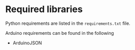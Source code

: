 #

# Required libraries
Python requirements are listed in the `requirements.txt` file.

Arduino requirements can be found in the following

- ArduinoJSON